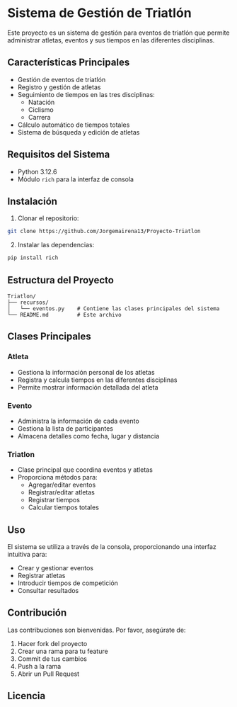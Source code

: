 # Sistema de Gestión de Triatlón

Este proyecto es un sistema de gestión para eventos de triatlón que permite administrar atletas, eventos y sus tiempos en las diferentes disciplinas.

## Características Principales

- Gestión de eventos de triatlón
- Registro y gestión de atletas
- Seguimiento de tiempos en las tres disciplinas:
  - Natación
  - Ciclismo
  - Carrera
- Cálculo automático de tiempos totales
- Sistema de búsqueda y edición de atletas

## Requisitos del Sistema

- Python 3.12.6
- Módulo `rich` para la interfaz de consola

## Instalación

1. Clonar el repositorio:
```bash
git clone https://github.com/Jorgemairena13/Proyecto-Triatlon
```

2. Instalar las dependencias:
```bash
pip install rich
```

## Estructura del Proyecto

```
Triatlon/
├── recursos/
│   └── eventos.py    # Contiene las clases principales del sistema
└── README.md         # Este archivo
```

## Clases Principales

### Atleta
- Gestiona la información personal de los atletas
- Registra y calcula tiempos en las diferentes disciplinas
- Permite mostrar información detallada del atleta

### Evento
- Administra la información de cada evento
- Gestiona la lista de participantes
- Almacena detalles como fecha, lugar y distancia

### Triatlon
- Clase principal que coordina eventos y atletas
- Proporciona métodos para:
  - Agregar/editar eventos
  - Registrar/editar atletas
  - Registrar tiempos
  - Calcular tiempos totales

## Uso

El sistema se utiliza a través de la consola, proporcionando una interfaz intuitiva para:
- Crear y gestionar eventos
- Registrar atletas
- Introducir tiempos de competición
- Consultar resultados

## Contribución

Las contribuciones son bienvenidas. Por favor, asegúrate de:
1. Hacer fork del proyecto
2. Crear una rama para tu feature 
3. Commit de tus cambios 
4. Push a la rama 
5. Abrir un Pull Request

## Licencia


